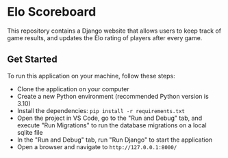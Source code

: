# Elo Scoreboard

This repository contains a Django website that allows users to keep track of game results, 
and updates the Elo rating of players after every game.

## Get Started

To run this application on your machine, follow these steps:

- Clone the application on your computer
- Create a new Python environment (recommended Python version is 3.10)
- Install the dependencies: `pip install -r requirements.txt`
- Open the project in VS Code, go to the "Run and Debug" tab, and execute "Run Migrations" to run the database migrations on a local sqlite file
- In the "Run and Debug" tab, run "Run Django" to start the application
- Open a browser and navigate to `http://127.0.0.1:8000/`
